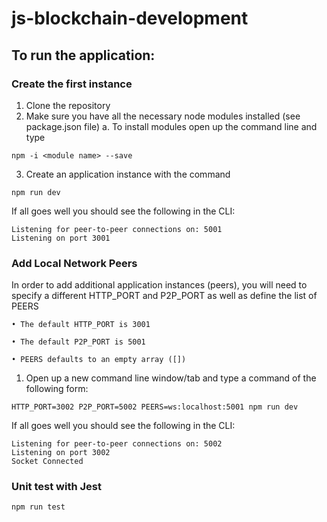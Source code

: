# js-blockchain-development

## To run the application: 
  ### Create the first instance
  1. Clone the repository
  2. Make sure you have all the necessary node modules installed (see package.json file)
    a. To install modules open up the command line and type 
  
    npm -i <module name> --save
      
  3. Create an application instance with the command  
  
    npm run dev
      
  
  If all goes well you should see the following in the CLI:  
  
    Listening for peer-to-peer connections on: 5001  
    Listening on port 3001
  
  ### Add Local Network Peers
  In order to add additional application instances (peers), you will need to specify a different HTTP_PORT and P2P_PORT as
  well as define the list of PEERS 
  
    • The default HTTP_PORT is 3001  
  
    • The default P2P_PORT is 5001  
  
    • PEERS defaults to an empty array ([])  
  
  
  1. Open up a new command line window/tab and type a command of the following form: 
  
    HTTP_PORT=3002 P2P_PORT=5002 PEERS=ws:localhost:5001 npm run dev
  
  If all goes well you should see the following in the CLI:  
  
    Listening for peer-to-peer connections on: 5002
    Listening on port 3002
    Socket Connected
    
  ### Unit test with Jest  
    npm run test
   
